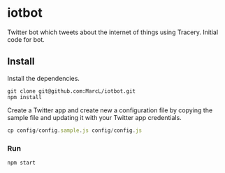 # iotbot

Twitter bot which tweets about the internet of things using Tracery.
Initial code for bot.

## Install

Install the dependencies.

```shell
git clone git@github.com:MarcL/iotbot.git
npm install
```

Create a Twitter app and create new a configuration file by copying the sample file and updating it  with your Twitter app credentials.

```javascript
cp config/config.sample.js config/config.js
```

### Run

```shell
npm start
```